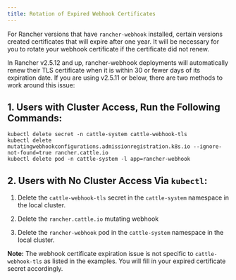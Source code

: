 ```yaml
---
title: Rotation of Expired Webhook Certificates
---
```


<head>
  <link rel="canonical" href="https://ranchermanager.docs.rancher.com/troubleshooting/other-troubleshooting-tips/expired-webhook-certificate-rotation"/>
</head>

For Rancher versions that have `rancher-webhook` installed, certain versions created certificates that will expire after one year. It will be necessary for you to rotate your webhook certificate if the certificate did not renew.

In Rancher v2.5.12 and up, rancher-webhook deployments will automatically renew their TLS certificate when it is within 30 or fewer days of its expiration date. If you are using v2.5.11 or below, there are two methods to work around this issue:

## 1. Users with Cluster Access, Run the Following Commands:

```
kubectl delete secret -n cattle-system cattle-webhook-tls
kubectl delete mutatingwebhookconfigurations.admissionregistration.k8s.io --ignore-not-found=true rancher.cattle.io
kubectl delete pod -n cattle-system -l app=rancher-webhook
```

## 2. Users with No Cluster Access Via `kubectl`:

1. Delete the `cattle-webhook-tls` secret in the `cattle-system` namespace in the local cluster.

2. Delete the `rancher.cattle.io` mutating webhook

3. Delete the `rancher-webhook` pod in the `cattle-system` namespace in the local cluster.

**Note:** The webhook certificate expiration issue is not specific to `cattle-webhook-tls` as listed in the examples. You will fill in your expired certificate secret accordingly.
